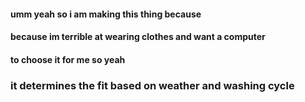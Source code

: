 #### umm yeah so i am making this thing because

#### because im terrible at wearing clothes and want a computer

#### to choose it for me so yeah

### it determines the fit based on weather and washing cycle
